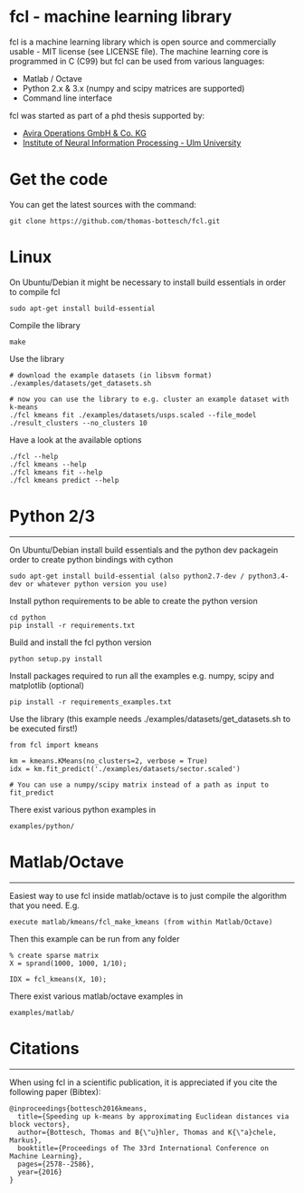 fcl - machine learning library
==============================


fcl is a machine learning library which is open source and commercially usable - MIT license (see LICENSE file).
The machine learning core is programmed in C (C99) but fcl can be used from various languages:
    
* Matlab / Octave
* Python 2.x & 3.x (numpy and scipy matrices are supported)
* Command line interface

fcl was started as part of a phd thesis supported by:

* [Avira Operations GmbH & Co. KG](https://www.avira.com)
* [Institute of Neural Information Processing - Ulm University](https://www.uni-ulm.de/en/in/institute-of-neural-information-processing/)


# Get the code

You can get the latest sources with the command:

    git clone https://github.com/thomas-bottesch/fcl.git


# Linux

On Ubuntu/Debian it might be necessary to install build essentials in order to compile fcl

    sudo apt-get install build-essential

Compile the library    
    
    make
    
Use the library
    
    # download the example datasets (in libsvm format)
    ./examples/datasets/get_datasets.sh
    
    # now you can use the library to e.g. cluster an example dataset with k-means
    ./fcl kmeans fit ./examples/datasets/usps.scaled --file_model ./result_clusters --no_clusters 10

Have a look at the available options

    ./fcl --help
    ./fcl kmeans --help
    ./fcl kmeans fit --help
    ./fcl kmeans predict --help
    
# Python 2/3
----

On Ubuntu/Debian install build essentials and the python dev packagein order to create python bindings with cython

    sudo apt-get install build-essential (also python2.7-dev / python3.4-dev or whatever python version you use)

Install python requirements to be able to create the python version

    cd python
    pip install -r requirements.txt
    
Build and install the fcl python version

    python setup.py install

Install packages required to run all the examples e.g. numpy, scipy and matplotlib (optional)

    pip install -r requirements_examples.txt
    
Use the library (this example needs ./examples/datasets/get_datasets.sh to be executed first!)
    
    from fcl import kmeans
    
    km = kmeans.KMeans(no_clusters=2, verbose = True)
    idx = km.fit_predict('./examples/datasets/sector.scaled')
    
    # You can use a numpy/scipy matrix instead of a path as input to fit_predict
    
There exist various python examples in

    examples/python/
    
# Matlab/Octave
----

Easiest way to use fcl inside matlab/octave is to just compile the algorithm that you need. E.g.
    
    execute matlab/kmeans/fcl_make_kmeans (from within Matlab/Octave)
    
Then this example can be run from any folder

    % create sparse matrix
    X = sprand(1000, 1000, 1/10);
    
    IDX = fcl_kmeans(X, 10);
    
There exist various matlab/octave examples in

    examples/matlab/
    
# Citations
----

When using fcl in a scientific publication, it is appreciated if you cite the following paper (Bibtex):

    @inproceedings{bottesch2016kmeans,
      title={Speeding up k-means by approximating Euclidean distances via block vectors},
      author={Bottesch, Thomas and B{\"u}hler, Thomas and K{\"a}chele, Markus},
      booktitle={Proceedings of The 33rd International Conference on Machine Learning},
      pages={2578--2586},
      year={2016}
    }
